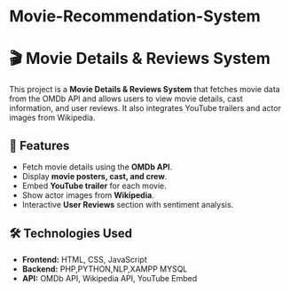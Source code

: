 # Movie-Recommendation-System
# 🎬 Movie Details & Reviews System  

This project is a **Movie Details & Reviews System** that fetches movie data from the OMDb API and allows users to view movie details, cast information, and user reviews. It also integrates YouTube trailers and actor images from Wikipedia. 

## 📌 Features  
- Fetch movie details using the **OMDb API**.  
- Display **movie posters, cast, and crew**.  
- Embed **YouTube trailer** for each movie.  
- Show actor images from **Wikipedia**.  
- Interactive **User Reviews** section with sentiment analysis.  

## 🛠️ Technologies Used  
- **Frontend:** HTML, CSS, JavaScript  
- **Backend:** PHP,PYTHON,NLP,XAMPP MYSQL
- **API:** OMDb API, Wikipedia API, YouTube Embed  













